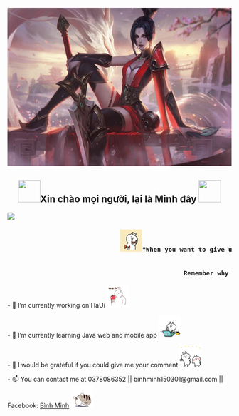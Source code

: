 <img src="https://github.com/vbminh/vbminh/blob/main/images/NgaoKiemRiven.jpg"  width="608" height="354"></img>

<div style="margin: auto;">
<div style="text-align: center">
  <h2> <img src="https://petxinh.weebly.com/uploads/1/3/1/7/131737961/62d23a07eb5dea59af16959c234ba8ba_orig.gif" width="50" height="50"</img>Xin chào mọi người, lại là Minh đây  <img src="https://petxinh.weebly.com/uploads/1/3/1/7/131737961/eb694c51d1c6913447dc07796f99c935_orig.gif" width="50" height="50"</img>
   
  </h2>
  </div>
  
  ![](https://komarev.com/ghpvc/?username=vbminh&color=gray)
  
  <h4><pre>                              <img src="https://github.com/vbminh/vbminh/blob/main/images/4.gif" width="50" height="50"</img>"When you want to give up
                                               Remember why you started" <img src="https://github.com/vbminh/vbminh/blob/main/images/4.gif" width="50" height="50"</img></pre></h4>

<p>- 🔭 I’m currently working on HaUi <img src="https://github.com/vbminh/vbminh/blob/main/images/1.gif" width="50" height="50"</img></p>
<p>- 🌱 I’m currently learning Java web and mobile app <img src="https://github.com/vbminh/vbminh/blob/main/images/source.gif" width="50" height="50"</img></p>
<p>- 💬 I would be grateful if you could give me your comment <img src="https://github.com/vbminh/vbminh/blob/main/images/2.gif" width="50" height="50"</img></p>
<p>- 📫 You can contact me at 0378086352 || binhminh150301@gmail.com || Facebook: <a href="https://www.facebook.com/binhminh.vu1503" target="blank">Bình Minh</a> <img src="https://github.com/vbminh/vbminh/blob/main/images/3.gif" width="50" height="50"</img></p>

